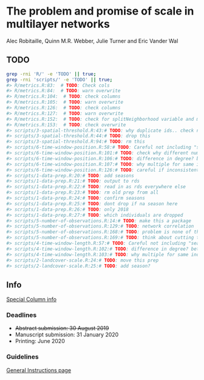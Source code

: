 
<!-- README.md is generated from README.Rmd. Please edit that file -->

<!-- badges: start -->

<!-- badges: end -->

# The problem and promise of scale in multilayer networks

Alec Robitaille, Quinn M.R. Webber, Julie Turner and Eric Vander Wal

## TODO

``` bash
grep -rni 'R/' -e 'TODO' || true;
grep -rni 'scripts/' -e 'TODO' || true;
#> R/metrics.R:83:  # TODO: Check cols
#> R/metrics.R:84:  # TODO: warn overwrite 
#> R/metrics.R:104:  # TODO: check columns
#> R/metrics.R:105:  # TODO: warn overwrite
#> R/metrics.R:126:  # TODO: check columns
#> R/metrics.R:127:  # TODO: warn overwrite
#> R/metrics.R:152:  # TODO: check for splitNeighborhood variable and multidegree
#> R/metrics.R:153:  # TODO: check overwrite
#> scripts/3-spatial-threshold.R:43:# TODO: why duplicate ids.. check new data
#> scripts/3-spatial-threshold.R:44:# TODO: drop this 
#> scripts/3-spatial-threshold.R:94:# TODO: rm this
#> scripts/6-time-window-position.R:58:# TODO: Careful not including "season" and "season75" after prep
#> scripts/6-time-window-position.R:101:# TODO: check why different number of individuals as seasons move
#> scripts/6-time-window-position.R:106:# TODO: difference in degree? between seasons
#> scripts/6-time-window-position.R:107:# TODO: why multiple for same individual
#> scripts/6-time-window-position.R:126:# TODO: careful if inconsistent number of individuals
#> scripts/1-data-prep.R:20:# TODO: add seasons
#> scripts/1-data-prep.R:21:# TODO: output to rds
#> scripts/1-data-prep.R:22:# TODO: read in as rds everywhere else
#> scripts/1-data-prep.R:23:# TODO: rm old prep from all
#> scripts/1-data-prep.R:24:# TODO: confirm seasons
#> scripts/1-data-prep.R:25:# TODO: dont drop if na season here
#> scripts/1-data-prep.R:26:# TODO: only 2018
#> scripts/1-data-prep.R:27:# TODO: which individuals are dropped
#> scripts/5-number-of-observations.R:14:# TODO: make this a package
#> scripts/5-number-of-observations.R:129:# TODO: network correlation
#> scripts/5-number-of-observations.R:168:# TODO: problem is none of these are weighted, they are all integer, so not varying after all individuals
#> scripts/5-number-of-observations.R:169:# TODO: think about cutting these off where they settle and including extended versions in supplemental
#> scripts/4-time-window-length.R:57:# TODO: Careful not including "season" and "season75" after prep
#> scripts/4-time-window-length.R:102:# TODO: difference in degree? between seasons
#> scripts/4-time-window-length.R:103:# TODO: why multiple for same individual
#> scripts/2-landcover-scale.R:24:# TODO: move this prep
#> scripts/2-landcover-scale.R:25:# TODO: add season?
```

## Info

[Special Column
info](https://academic.oup.com/CZ/pages/animal_social_system)

### Deadlines

  - ~~Abstract submission: 30 August 2019~~
  - Manuscript submission: 31 January 2020
  - Printing: June 2020

### Guidelines

[General Instructions
page](https://academic.oup.com/cz/pages/General_Instructions)

